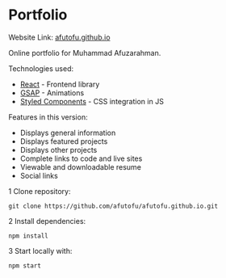 # Portfolio

Website Link: [afutofu.github.io](https://afutofu.github.io/)

Online portfolio for Muhammad Afuzarahman.

Technologies used:

- [React](https://reactjs.org/) - Frontend library
- [GSAP](https://greensock.com/gsap/) - Animations
- [Styled Components](https://styled-components.com/) - CSS integration in JS

Features in this version:

- Displays general information
- Displays featured projects
- Displays other projects
- Complete links to code and live sites
- Viewable and downloadable resume
- Social links

1 Clone repository:

```
git clone https://github.com/afutofu/afutofu.github.io.git
```

2 Install dependencies:

```
npm install
```

3 Start locally with:

```
npm start
```
